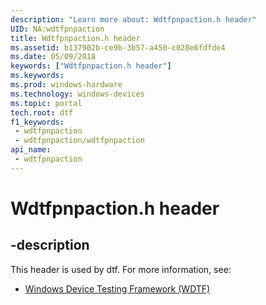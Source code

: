 ```yaml
---
description: "Learn more about: Wdtfpnpaction.h header"
UID: NA:wdtfpnpaction
title: Wdtfpnpaction.h header
ms.assetid: b137902b-ce9b-3b57-a450-c028e6fdfde4
ms.date: 05/09/2018
keywords: ["Wdtfpnpaction.h header"]
ms.keywords: 
ms.prod: windows-hardware
ms.technology: windows-devices
ms.topic: portal
tech.root: dtf
f1_keywords:
 - wdtfpnpaction
 - wdtfpnpaction/wdtfpnpaction
api_name:
 - wdtfpnpaction
---
```


# Wdtfpnpaction.h header


## -description

This header is used by dtf. For more information, see:

- [Windows Device Testing Framework (WDTF)](../_dtf/index.md)

